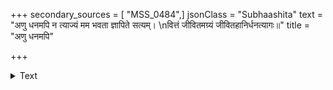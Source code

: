 +++
secondary_sources = [ "MSS_0484",]
jsonClass = "Subhaashita"
text = "अणु धनमपि न त्याज्यं मम भवता ज्ञापिते सत्यम्।  \nवित्तं जीवितमग्र्यं जीवितहानिर्धनत्यागः॥"
title = "अणु धनमपि"

+++

<details><summary>Text</summary>

अणु धनमपि न त्याज्यं मम भवता ज्ञापिते सत्यम्।  
वित्तं जीवितमग्र्यं जीवितहानिर्धनत्यागः॥
</details>
